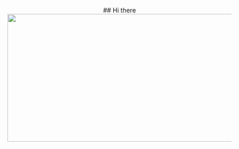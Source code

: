 <p align="center">
## Hi there
<img src="https://github.com/caperongo/aesthetics/blob/c7802c74419f5fb7833cdcf19d60ab51303f51e0/for_readme_profile/pikuniku.gif" width="512" height="288"/>
</p>
<!--
**caperongo/caperongo** is a ✨ _special_ ✨ repository because its `README.md` (this file) appears on your GitHub profile.

Here are some ideas to get you started:

- 🔭 I’m currently working on ...
- 🌱 I’m currently learning ...
- 👯 I’m looking to collaborate on ...
- 🤔 I’m looking for help with ...
- 💬 Ask me about ...
- 📫 How to reach me: ...
- 😄 Pronouns: ...
- ⚡ Fun fact: ...
-->
